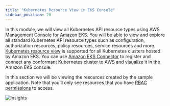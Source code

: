 ```yaml
---
title: "Kubernetes Resource View in EKS Console"
sidebar_position: 20
---
```


In this module, we will view all Kubernetes API resource types using AWS Management Console for Amazon EKS. You will be able to view and explore all standard Kubernetes API resource types such as configuration, authorization resources, policy resources, service resources and more. [Kubernetes resource view](https://docs.aws.amazon.com/eks/latest/userguide/view-kubernetes-resources.html) is supported for all Kubernetes clusters hosted by Amazon EKS. You can use [Amazon EKS Connector](https://docs.aws.amazon.com/eks/latest/userguide/eks-connector.html) to register and connect any conformant Kubernetes cluster to AWS and visualize it in the Amazon EKS console.

In this section we will be viewing the resources created by the sample application. Note that you’ll only see resources that you have [RBAC permissions](https://docs.aws.amazon.com/eks/latest/userguide/view-kubernetes-resources.html#view-kubernetes-resources-permissions) to access.

![Insights](/img/resource-view/eks-overview.jpg)